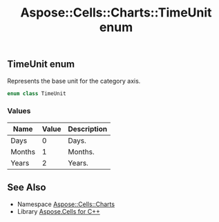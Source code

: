 ﻿---
title: Aspose::Cells::Charts::TimeUnit enum
linktitle: TimeUnit
second_title: Aspose.Cells for C++ API Reference
description: 'Aspose::Cells::Charts::TimeUnit enum. Represents the base unit for the category axis in C++.'
type: docs
weight: 6600
url: /cpp/aspose.cells.charts/timeunit/
---
## TimeUnit enum


Represents the base unit for the category axis.

```cpp
enum class TimeUnit
```

### Values

| Name | Value | Description |
| --- | --- | --- |
| Days | 0 | Days. |
| Months | 1 | Months. |
| Years | 2 | Years. |

## See Also

* Namespace [Aspose::Cells::Charts](../)
* Library [Aspose.Cells for C++](../../)
